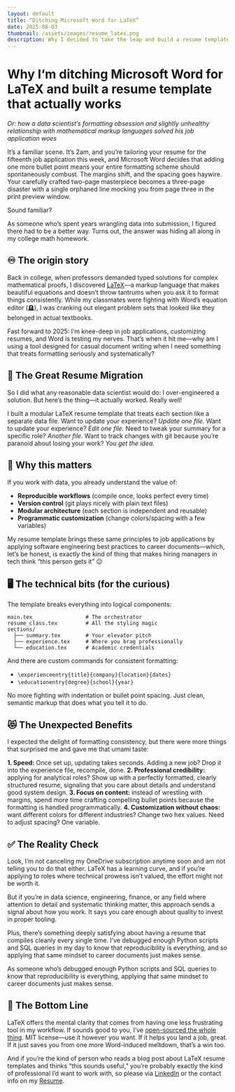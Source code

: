 ```yaml
---
layout: default
title: “Ditching Microsoft Word for LaTeX”
date: 2025-08-03
thumbnail: /assets/images/resume_latex.png
description: Why I decided to take the leap and build a resume template that actually works
---
```


# Why I‘m ditching Microsoft Word for LaTeX and built a resume template that actually works

*Or: how a data scientist’s formatting obsession and slightly unhealthy relationship with mathematical markup languages solved his job application woes*

It’s a familiar scene. It’s 2am, and you’re tailoring your resume for the fifteenth job application this week, and Microsoft Word decides that adding one more bullet point means your entire formatting scheme should spontaneously combust. The margins shift, and the spacing goes haywire. Your carefully crafted two-page masterpiece becomes a three-page disaster with a single orphaned line mocking you from page three in the print preview window.

Sound familiar?

As someone who’s spent years wrangling data into submission, I figured there had to be a better way. Turns out, the answer was hiding all along in my college math homework. 

## ♾️ The origin story
Back in college, when professors demanded typed solutions for complex mathematical proofs, I discovered [LaTeX](https://www.latex-project.org/)—a markup language that makes beautiful equations and doesn’t throw tantrums when you ask it to format things consistently. While my classmates were fighting with Word’s equation editor (🪦), I was cranking out elegant problem sets that looked like they belonged in actual textbooks.

Fast forward to 2025: I’m knee-deep in job applications, customizing resumes, and Word is testing my nerves. That’s when it hit me—why am I using a tool designed for casual document writing when I need something that treats formatting seriously and systematically?

## 🚚 The Great Resume Migration
So I did what any reasonable data scientist would do: I over-engineered a solution. But here’s the thing—it actually worked. Really well!

I built a modular LaTeX resume template that treats each section like a separate data file. Want to update your experience? *Update one file.* Want to update your experience? *Edit one file.* Need to tweak your summary for a specific role? *Another file.* Want to track changes with git because you’re paranoid about losing your work? *You get the idea.*

## 🤔 Why this matters
If you work with data, you already understand the value of:

- **Reproducible workflows** (compile once, looks perfect every time)
- **Version control** (git plays nicely with plain text files)
- **Modular architecture** (each section is independent and reusable)
- **Programmatic customization** (change colors/spacing with a few variables)

My resume template brings these same principles to job applications by applying software engineering best practices to career documents—which, let’s be honest, is exactly the kind of thing that makes hiring managers in tech think “this person gets it” 😉

## 🖥️ The technical bits (for the curious)
The template breaks everything into logical components: 

```
main.tex                 # The orchestrator
resume_class.tex         # All the styling magic
sections/
  ├── summary.tex        # Your elevator pitch
  ├── experience.tex     # Where you brag professionally  
  └── education.tex      # Academic credentials
```

And there are custom commands for consistent formatting:

- `\experienceentry{title}{company}{location}{dates}`
- `\educationentry{degree}{school}{year}`

No more fighting with indentation or bullet point spacing. Just clean, semantic markup that does what you tell it to do.

## 😻 The Unexpected Benefits
I expected the delight of formatting consistency, but there were more things that surprised me and gave me that umami taste:

**1. Speed:** Once set up, updating takes seconds. Adding a new job? Drop it into the experience file, recompile, done.
**2. Professional credibility:** applying for analytical roles? Show up with a perfectly formatted, clearly structured resume, signaling that you care about details and understand good system design. 
**3. Focus on content:** instead of wrestling with margins, spend more time crafting compelling bullet points because the formatting is handled programmatically.
**4. Customization without chaos:** want different colors for different industries? Change two hex values. Need to adjust spacing? One variable. 

## ✅ The Reality Check
Look, I’m not canceling my OneDrive subscription anytime soon and am not telling you to do that either. LaTeX has a learning curve, and if you’re applying to roles where technical prowess isn’t valued, the effort might not be worth it.

But if you’re in data science, engineering, finance, or any field where attention to detail and systematic thinking matter, this approach sends a signal about how you work. It says you care enough about quality to invest in proper tooling.

Plus, there’s something deeply satisfying about having a resume that compiles cleanly every single time. I’ve debugged enough Python scripts and SQL queries in my day to know that reproducibility is everything, and so applying that same mindset to career documents just makes sense.

As someone who’s debugged enough Python scripts and SQL queries to know that reproducibility is everything, applying that same mindset to career documents just makes sense.

## 🎯 The Bottom Line
LaTeX offers the mental clarity that comes from having one less frustrating tool in my workflow. If sounds good to you, I’ve [open-sourced the whole thing](https://nathanwatkinsdc.github.com/resume-latex). MIT license—use it however you want. If it helps you land a job, great. If it just saves you from one more Word-induced meltdown, that’s a win too. 

And if you’re the kind of person who reads a blog post about LaTeX resume templates and thinks “this sounds useful,” you’re probably exactly the kind of professional I’d want to work with, so please via [LinkedIn](https://www.linkedin.com/in/nathanlwatkins) or the contact info on my [Resume](https://nathanwatkinsdc.github.io/resume/).